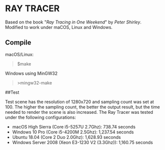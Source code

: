 # RAY TRACER

Based on the book "*Ray Tracing in One Weekend*" by *Peter Shirley*. Modified to work under maCOS, Linux and Windows.

## Compile

macOS/Linux:

> $make

Windows using MinGW32

> \>mingw32-make

##Test

Test scene has the resolution of 1280x720 and sampling count was set at 100. The higher the sampling count, the better the output result, but the time needed to render the scene is also increased. The Ray Tracer was tested under the following configurations: 

* macOS High Sierra (Core i5-5257U 2.7Ghz): 738.74 seconds 
* Windows 10 Pro (Core i5-4200M 2.5Ghz): 1,237.54 seconds
* Ubuntu 18.04 (Core 2 Duo 2.0Ghz): 1,628.93 seconds
* Windows Server 2008 (Xeon E3-1230 V2 (3.3Ghz)): 1,160.75 seconds
